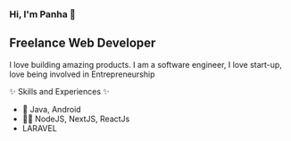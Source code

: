 ### Hi, I'm Panha 👋

## Freelance Web Developer

I love building amazing products.
I am a software engineer, I love start-up, love being involved in Entrepreneurship

✨ Skills and Experiences ✨

- 🤖 Java, Android
- 👨‍💻 NodeJS, NextJS, ReactJs
- LARAVEL
